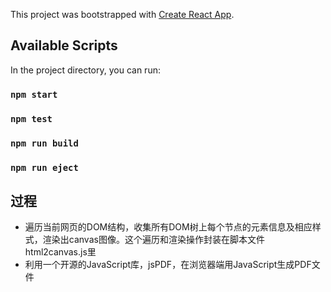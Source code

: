 This project was bootstrapped with [Create React App](https://github.com/facebook/create-react-app).

## Available Scripts

In the project directory, you can run:

### `npm start`

### `npm test`

### `npm run build`

### `npm run eject`

## 过程
- 遍历当前网页的DOM结构，收集所有DOM树上每个节点的元素信息及相应样式，渲染出canvas图像。这个遍历和渲染操作封装在脚本文件html2canvas.js里
- 利用一个开源的JavaScript库，jsPDF，在浏览器端用JavaScript生成PDF文件